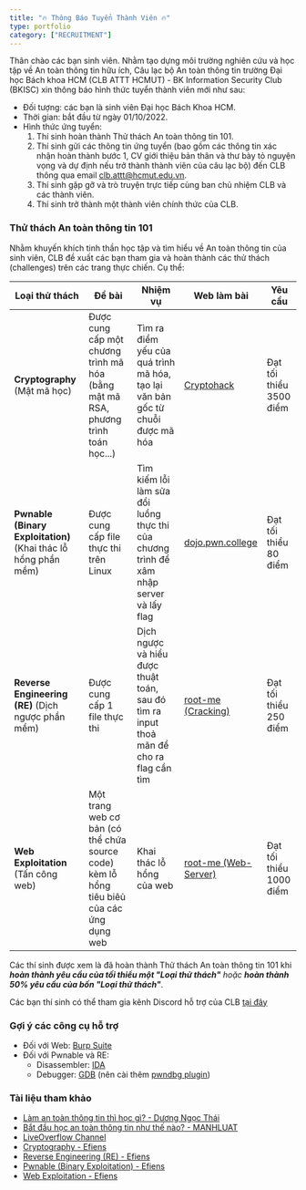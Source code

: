 ```yaml
---
title: "🔥 Thông Báo Tuyển Thành Viên 🔥"
type: portfolio
category: ["RECRUITMENT"]
---
```


Thân chào các bạn sinh viên. Nhằm tạo dựng môi trường nghiên cứu và học tập về An toàn thông tin hữu ích, Câu lạc bộ An toàn thông tin trường Đại học Bách khoa HCM (CLB ATTT HCMUT) - BK Information Security Club (BKISC) xin thông báo hình thức tuyển thành viên mới như sau:

- Đối tượng: các bạn là sinh viên Đại học Bách Khoa HCM.
- Thời gian: bắt đầu từ ngày 01/10/2022.
- Hình thức ứng tuyển: 
    1. Thí sinh hoàn thành Thử thách An toàn thông tin 101.
    2. Thí sinh gửi các thông tin ứng tuyển (bao gồm các thông tin xác nhận hoàn thành bước 1, CV giới thiệu bản thân và thư bày tỏ nguyện vọng và dự định nếu trở thành thành viên của câu lạc bộ) đến CLB thông qua email clb.attt@hcmut.edu.vn.
    3. Thí sinh gặp gỡ và trò truyện trực tiếp cùng ban chủ nhiệm CLB và các thành viên.
    4. Thí sinh trở thành một thành viên chính thức của CLB.

### Thử thách An toàn thông tin 101
Nhằm khuyến khích tinh thần học tập và tìm hiểu về An toàn thông tin của sinh viên, CLB đề xuất các bạn tham gia và hoàn thành các thử thách (challenges) trên các trang thực chiến. Cụ thể:

| Loại thử thách    | Đề bài | Nhiệm vụ | Web làm bài | Yêu cầu
|---	             |---	    |---	|---	|---	
**Cryptography** (Mật mã học) | Được cung cấp một chương trình mã hóa (bằng mật mã RSA, phương trình toán học...) | Tìm ra điểm yếu của quá trình mã hóa, tạo lại văn bản gốc từ chuỗi được mã hóa | [Cryptohack](https://cryptohack.org/) | Đạt tối thiểu 3500 điểm
**Pwnable (Binary Exploitation)** (Khai thác lỗ hổng phần mềm)| Được cung cấp file thực thi trên Linux | Tìm kiếm lỗi làm sửa đổi luồng thực thi của chương trình để xâm nhập server và lấy flag | [dojo.pwn.college](https://dojo.pwn.college/dojos) | Đạt tối thiểu 80 điểm
**Reverse Engineering (RE)** (Dịch ngược phần mềm)| Được cung cấp 1 file thực thi | Dịch ngược và hiểu được thuật toán, sau đó tìm ra input thoả mãn để cho ra flag cần tìm | [root-me (Cracking)](https://www.root-me.org/en/Challenges/Cracking/) | Đạt tối thiểu 250 điểm
**Web Exploitation** (Tấn công web)         | Một trang web cơ bản (có thể chứa source code) kèm lỗ hổng tiêu biêủ của các ứng dụng web| Khai thác lỗ hổng của web | [root-me (Web-Server)](https://www.root-me.org/en/Challenges/Web-Server) | Đạt tối thiểu 1000 điểm

Các thí sinh được xem là đã hoàn thành Thử thách An toàn thông tin 101 khi ***hoàn thành yêu cầu của tối thiểu một "Loại thử thách"*** *hoặc* ***hoàn thành 50% yêu cầu của bốn "Loại thử thách"***. 

<!-- Khi hoàn thành các thử thách, thí sinh sẽ có cơ hội nhận thêm các giải thưởng và quà lưu niệm từ CLB (under-construction) -->

Các bạn thí sinh có thể tham gia kênh Discord hỗ trợ của CLB [tại đây](https://discord.gg/wf9xSVPPvn)

### Gợi ý các công cụ hỗ trợ
- Đối với Web: [Burp Suite](https://portswigger.net/burp)
- Đối với Pwnable và RE:
    + Disassembler: [IDA](https://medium.com/m/global-identity?redirectUrl=https%3A%2F%2Ftradahacking.vn%2Freversing-with-ida-from-scratch-p1-a0360893d2d5)
    + Debugger: [GDB](https://www.sourceware.org/gdb/) (nên cài thêm [pwndbg plugin](https://github.com/pwndbg/pwndbg))

### Tài liệu tham khảo
+ [Làm an toàn thông tin thì học gì? - Dương Ngọc Thái](https://vnhacker.blogspot.com/2012/05/lam-toan-thong-tin-thi-hoc-gi.html)
+ [Bắt đầu học an toàn thông tin như thế nào? - MANHLUAT](https://l4w.io/2017/07/bat-dau-hoc-an-toan-thong-tin-nhu-the-nao/)
+ [LiveOverflow Channel](https://www.youtube.com/watch?v=iyAyN3GFM7A&list=PLhixgUqwRTjxglIswKp9mpkfPNfHkzyeN)
+ [Cryptography - Efiens](https://www.facebook.com/efiens.team/posts/pfbid02nSyBE8MYmgeRCqx9ZZkfvpMF8TvNx7E5m4aEhyUjL85MtBHNq5xzf6EKeGsB6EEl)
+ [Reverse Engineering (RE) - Efiens](https://www.facebook.com/efiens.team/posts/pfbid0fWhcATzEKsopfqo6nXSYWubBJhmCRcSCedcBXWyRZRWVxp6VxzqdfWhSeo4fWrBNl)
+ [Pwnable (Binary Exploitation) - Efiens](https://www.facebook.com/efiens.team/posts/pfbid0ACQgiNAANyTjTJRVcYCFSfBLYEuVyNGiz4g4w2NnULtPrzjtee5dDQiyNGfwDARnl)
+ [Web Exploitation - Efiens](https://www.facebook.com/efiens.team/posts/pfbid02uQ1rvx9GXqF7JvtL1Vzs11BY9PzK4BvM7h5HfP6kodY9o14EH4AU14W6bvDspXj3l)
